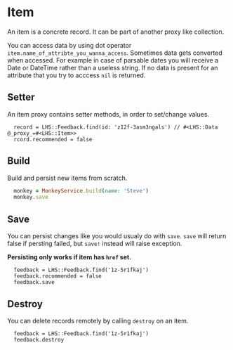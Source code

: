 Item
===

An item is a concrete record. It can be part of another proxy like collection.

You can access data by using dot operator `item.name_of_attribte_you_wanna_access`.
Sometimes data gets converted when accessed. For example in case of parsable dates you will receive a Date or DateTime rather than a useless string.
If no data is present for an attribute that you try to acccess `nil` is returned.

## Setter

An item proxy contains setter methods, in order to set/change values.

```
  record = LHS::Feedback.find(id: 'z12f-3asm3ngals') // #<LHS::Data @_proxy_=#<LHS::Item>>
  rcord.recommended = false
```

## Build

Build and persist new items from scratch.

```ruby
  monkey = MonkeyService.build(name: 'Steve')
  monkey.save
```

## Save

You can persist changes like you would usualy do with `save`.
`save` will return false if persting failed, but `save!` instead will raise exception.

**Persisting only works if item has `href` set.**

```
  feedback = LHS::Feedback.find('1z-5r1fkaj')
  feedback.recommended = false
  feedback.save
```

## Destroy

You can delete records remotely by calling `destroy` on an item.

```
  feedback = LHS::Feedback.find('1z-5r1fkaj')
  feedback.destroy
```
